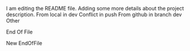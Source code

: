 I am editing the README file. Adding some more details about the project description.
From local in dev
Conflict in push
From github in branch dev
Other



End Of File



New EndOfFile
